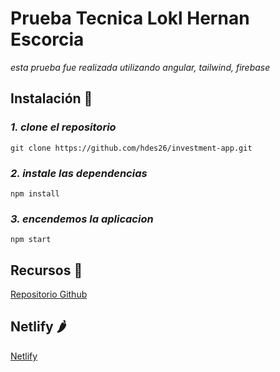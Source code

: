 # Prueba Tecnica Lokl Hernan Escorcia

_esta prueba fue realizada utilizando angular, tailwind, firebase_


## Instalación 🔧

### _1. clone el repositorio_

```
git clone https://github.com/hdes26/investment-app.git
```

### _2. instale las dependencias_

```
npm install
```
### _3. encendemos la aplicacion_

```
npm start

```

## Recursos 🔗
[Repositorio Github](https://github.com/hdes26/investment-app) 

## Netlify 🌶️
[Netlify](https://incomparable-daifuku-8c6f7c.netlify.app/) 




